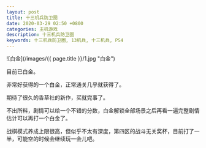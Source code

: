 ```yaml
---
layout: post
title: 十三机兵防卫圈
date: 2020-03-29 02:50 +0800
categories: 主机游戏
description: 十三机兵防卫圈
keywords: 十三机兵防卫圈, 13机兵, 十三机兵, PS4
---
```


![白金](/images/{{ page.title }}/1.jpg "白金")

目前已白金。

非常好获得的一个白金，正常通关几乎就获得了。

期待了很久的香草社的新作，买就完事了。

不出所料，剧情可以给一个不错的分数，白金解锁全部场景之后再看一遍完整剧情估计可以再打一个白金了。

战棋模式养成上限很高，但似乎不太有深度，第四区的战斗无关奖杯，目前打了一半，可能空的时候会继续玩一会儿吧。